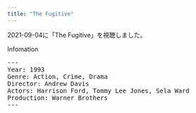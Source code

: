 ```yaml
---
title: "The Fugitive"
---
```

2021-09-04に「The Fugitive」を視聴しました。

Infomation
<pre>
---
Year: 1993
Genre: Action, Crime, Drama
Director: Andrew Davis
Actors: Harrison Ford, Tommy Lee Jones, Sela Ward
Production: Warner Brothers
---
</pre>